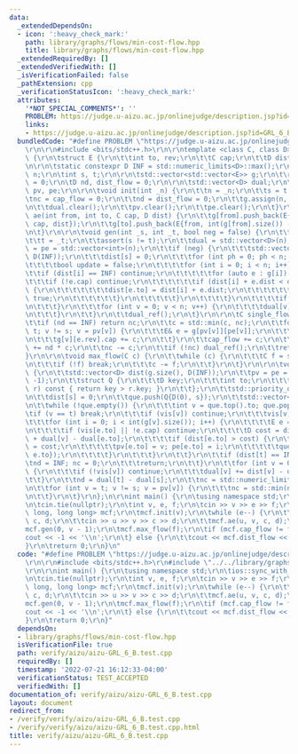 ```yaml
---
data:
  _extendedDependsOn:
  - icon: ':heavy_check_mark:'
    path: library/graphs/flows/min-cost-flow.hpp
    title: library/graphs/flows/min-cost-flow.hpp
  _extendedRequiredBy: []
  _extendedVerifiedWith: []
  _isVerificationFailed: false
  _pathExtension: cpp
  _verificationStatusIcon: ':heavy_check_mark:'
  attributes:
    '*NOT_SPECIAL_COMMENTS*': ''
    PROBLEM: https://judge.u-aizu.ac.jp/onlinejudge/description.jsp?id=GRL_6_B
    links:
    - https://judge.u-aizu.ac.jp/onlinejudge/description.jsp?id=GRL_6_B
  bundledCode: "#define PROBLEM \"https://judge.u-aizu.ac.jp/onlinejudge/description.jsp?id=GRL_6_B\"\
    \r\n\r\n#include <bits/stdc++.h>\r\n\r\ntemplate <class C, class D> struct MinCostFlow\
    \ {\r\n\tstruct E {\r\n\t\tint to, rev;\r\n\t\tC cap;\r\n\t\tD dist;\r\n\t};\r\
    \n\r\n\tstatic constexpr D INF = std::numeric_limits<D>::max();\r\n\t\r\n\tint\
    \ n;\r\n\tint s, t;\r\n\r\n\tstd::vector<std::vector<E>> g;\r\n\t\r\n\tC nc, cap_flow\
    \ = 0;\r\n\tD nd, dist_flow = 0;\r\n\r\n\tstd::vector<D> dual;\r\n\tstd::vector<int>\
    \ pv, pe;\r\n\r\n\tvoid init(int _n) {\r\n\t\tn = _n;\r\n\t\ts = t = -1;\r\n\t\
    \tnc = cap_flow = 0;\r\n\t\tnd = dist_flow = 0;\r\n\t\tg.assign(n, std::vector<E>());\r\
    \n\t\tdual.clear();\r\n\t\tpv.clear();\r\n\t\tpe.clear();\r\n\t}\r\n\r\n\tvoid\
    \ ae(int from, int to, C cap, D dist) {\r\n\t\tg[from].push_back(E{to, int(g[to].size()),\
    \ cap, dist});\r\n\t\tg[to].push_back(E{from, int(g[from].size()) - 1, 0, -dist});\r\
    \n\t}\r\n\r\n\tvoid gen(int _s, int _t, bool neg = false) {\r\n\t\ts = _s;\r\n\
    \t\tt = _t;\r\n\t\tassert(s != t);\r\n\t\tdual = std::vector<D>(n);\r\n\t\tpv\
    \ = pe = std::vector<int>(n);\r\n\t\tif (neg) {\r\n\t\t\tstd::vector<D> dist(n,\
    \ D(INF));\r\n\t\t\tdist[s] = 0;\r\n\t\t\tfor (int ph = 0; ph < n; ph++) {\r\n\
    \t\t\t\tbool update = false;\r\n\t\t\t\tfor (int i = 0; i < n; i++) {\r\n\t\t\t\
    \t\tif (dist[i] == INF) continue;\r\n\t\t\t\t\tfor (auto e : g[i]) {\r\n\t\t\t\
    \t\t\tif (!e.cap) continue;\r\n\t\t\t\t\t\tif (dist[i] + e.dist < dist[e.to])\
    \ {\r\n\t\t\t\t\t\t\tdist[e.to] = dist[i] + e.dist;\r\n\t\t\t\t\t\t\tupdate =\
    \ true;\r\n\t\t\t\t\t\t}\r\n\t\t\t\t\t}\r\n\t\t\t\t}\r\n\t\t\t\tif (!update) break;\r\
    \n\t\t\t}\r\n\t\t\tfor (int v = 0; v < n; v++) {\r\n\t\t\t\tdual[v] += dist[v];\r\
    \n\t\t\t}\r\n\t\t}\r\n\t\tdual_ref();\r\n\t}\r\n\r\n\tC single_flow(C c) {\r\n\
    \t\tif (nd == INF) return nc;\r\n\t\tc = std::min(c, nc);\r\n\t\tfor (int v =\
    \ t; v != s; v = pv[v]) {\r\n\t\t\tE& e = g[pv[v]][pe[v]];\r\n\t\t\te.cap -= c;\r\
    \n\t\t\tg[v][e.rev].cap += c;\r\n\t\t}\r\n\t\tcap_flow += c;\r\n\t\tdist_flow\
    \ += nd * c;\r\n\t\tnc -= c;\r\n\t\tif (!nc) dual_ref();\r\n\t\treturn c;\r\n\t\
    }\r\n\r\n\tvoid max_flow(C c) {\r\n\t\twhile (c) {\r\n\t\t\tC f = single_flow(c);\r\
    \n\t\t\tif (!f) break;\r\n\t\t\tc -= f;\r\n\t\t}\r\n\t}\r\n\r\n\tvoid dual_ref()\
    \ {\r\n\t\tstd::vector<D> dist(g.size(), D(INF));\r\n\t\tpv = pe = std::vector<int>(n,\
    \ -1);\r\n\t\tstruct Q {\r\n\t\t\tD key;\r\n\t\t\tint to;\r\n\t\t\tbool operator<(Q\
    \ r) const { return key > r.key; }\r\n\t\t};\r\n\t\tstd::priority_queue<Q> que;\r\
    \n\t\tdist[s] = 0;\r\n\t\tque.push(Q{D(0), s});\r\n\t\tstd::vector<char> vis(n);\r\
    \n\t\twhile (!que.empty()) {\r\n\t\t\tint v = que.top().to; que.pop();\r\n\t\t\
    \tif (v == t) break;\r\n\t\t\tif (vis[v]) continue;\r\n\t\t\tvis[v] = true;\r\n\
    \t\t\tfor (int i = 0; i < int(g[v].size()); i++) {\r\n\t\t\t\tE e = g[v][i];\r\
    \n\t\t\t\tif (vis[e.to] || !e.cap) continue;\r\n\t\t\t\tD cost = dist[v] + e.dist\
    \ + dual[v] - dual[e.to];\r\n\t\t\t\tif (dist[e.to] > cost) {\r\n\t\t\t\t\tdist[e.to]\
    \ = cost;\r\n\t\t\t\t\tpv[e.to] = v; pe[e.to] = i;\r\n\t\t\t\t\tque.push(Q{dist[e.to],\
    \ e.to});\r\n\t\t\t\t}\r\n\t\t\t}\r\n\t\t}\r\n\t\tif (dist[t] == INF) {\r\n\t\t\
    \tnd = INF; nc = 0;\r\n\t\t\treturn;\r\n\t\t}\r\n\t\tfor (int v = 0; v < n; v++)\
    \ {\r\n\t\t\tif (!vis[v]) continue;\r\n\t\t\tdual[v] += dist[v] - dist[t];\r\n\
    \t\t}\r\n\t\tnd = dual[t] - dual[s];\r\n\t\tnc = std::numeric_limits<C>::max();\r\
    \n\t\tfor (int v = t; v != s; v = pv[v]) {\r\n\t\t\tnc = std::min(nc, g[pv[v]][pe[v]].cap);\r\
    \n\t\t}\r\n\t}\r\n};\n\r\nint main() {\r\n\tusing namespace std;\r\n\tios::sync_with_stdio(false);\r\
    \n\tcin.tie(nullptr);\r\n\tint v, e, f;\r\n\tcin >> v >> e >> f;\r\n\tMinCostFlow<long\
    \ long, long long> mcf;\r\n\tmcf.init(v);\r\n\twhile (e--) {\r\n\t\tint u, v,\
    \ c, d;\r\n\t\tcin >> u >> v >> c >> d;\r\n\t\tmcf.ae(u, v, c, d);\r\n\t}\r\n\t\
    mcf.gen(0, v - 1);\r\n\tmcf.max_flow(f);\r\n\tif (mcf.cap_flow != f) {\r\n\t\t\
    cout << -1 << '\\n';\r\n\t} else {\r\n\t\tcout << mcf.dist_flow << '\\n';\r\n\t\
    }\r\n\treturn 0;\r\n}\n"
  code: "#define PROBLEM \"https://judge.u-aizu.ac.jp/onlinejudge/description.jsp?id=GRL_6_B\"\
    \r\n\r\n#include <bits/stdc++.h>\r\n#include \"../../library/graphs/flows/min-cost-flow.hpp\"\
    \r\n\r\nint main() {\r\n\tusing namespace std;\r\n\tios::sync_with_stdio(false);\r\
    \n\tcin.tie(nullptr);\r\n\tint v, e, f;\r\n\tcin >> v >> e >> f;\r\n\tMinCostFlow<long\
    \ long, long long> mcf;\r\n\tmcf.init(v);\r\n\twhile (e--) {\r\n\t\tint u, v,\
    \ c, d;\r\n\t\tcin >> u >> v >> c >> d;\r\n\t\tmcf.ae(u, v, c, d);\r\n\t}\r\n\t\
    mcf.gen(0, v - 1);\r\n\tmcf.max_flow(f);\r\n\tif (mcf.cap_flow != f) {\r\n\t\t\
    cout << -1 << '\\n';\r\n\t} else {\r\n\t\tcout << mcf.dist_flow << '\\n';\r\n\t\
    }\r\n\treturn 0;\r\n}"
  dependsOn:
  - library/graphs/flows/min-cost-flow.hpp
  isVerificationFile: true
  path: verify/aizu/aizu-GRL_6_B.test.cpp
  requiredBy: []
  timestamp: '2022-07-21 16:12:33-04:00'
  verificationStatus: TEST_ACCEPTED
  verifiedWith: []
documentation_of: verify/aizu/aizu-GRL_6_B.test.cpp
layout: document
redirect_from:
- /verify/verify/aizu/aizu-GRL_6_B.test.cpp
- /verify/verify/aizu/aizu-GRL_6_B.test.cpp.html
title: verify/aizu/aizu-GRL_6_B.test.cpp
---
```

